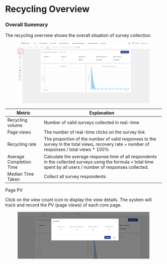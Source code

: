 # Recycling Overview

### Overall Summary

The recycling overview shows the overall situation of survey collection.

<figure><img src="../../../.gitbook/assets/image (2) (1) (1) (1) (1) (1) (1) (1) (1) (1) (1) (1) (1) (1) (1) (1) (1) (1) (1).png" alt=""><figcaption></figcaption></figure>

| Metric                  | Explanation                                                                                                                                                        |
| ----------------------- | ------------------------------------------------------------------------------------------------------------------------------------------------------------------ |
| Recycling volume        | Number of valid surveys collected in real-time                                                                                                                     |
| Page views              | The number of real-time clicks on the survey link                                                                                                                  |
| Recycling rate          | The proportion of the number of valid responses to the survey in the total views, recovery rate = number of responses / total views \* 100%                        |
| Average Completion Time | Calculate the average response time of all respondents in the collected surveys using the formula = total time spent by all users / number of responses collected. |
| Median Time Taken       | Collect all survey respondents                                                                                                                                     |

Page PV

Click on the view count icon to display the view details. The system will track and record the PV (page views) of each core page.

<figure><img src="../../../.gitbook/assets/image (3) (1) (1) (1) (1) (1) (1) (1) (1) (1) (1) (1) (1) (1) (1) (1).png" alt=""><figcaption></figcaption></figure>



